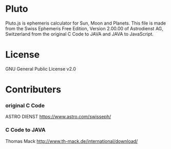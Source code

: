 # Pluto
Pluto.js is ephemeris calculator for Sun, Moon and Planets.
This file is made from the Swiss Ephemeris Free Edition,
Version 2.00.00 of Astrodienst AG, Switzerland
from the original C Code to JAVA and JAVA to JavaScript.

# License
GNU General Public License v2.0

# Contributers
### original C Code
ASTRO DIENST
https://www.astro.com/swisseph/
### C Code to JAVA
Thomas Mack
http://www.th-mack.de/international/download/
